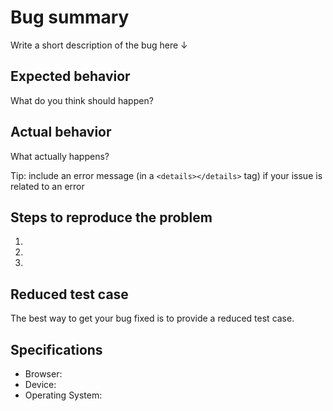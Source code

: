 <!--
Please limit issues to bug reports about existing tutorial content.

If you are looking for information about how to do something not covered in this tutorial, or if you are looking for general support about creating Shopify apps, please post in the Shopify APIs & SDKs section of our Community forums:

https://community.shopify.com/c/Shopify-APIs-SDKs/bd-p/shopify-apis-and-technology
-->

# Bug summary

Write a short description of the bug here ↓



## Expected behavior

What do you think should happen?



## Actual behavior

What actually happens?

Tip: include an error message (in a `<details></details>` tag) if your issue is related to an error



## Steps to reproduce the problem

1.
1.
1.

## Reduced test case

The best way to get your bug fixed is to provide a reduced test case.



## Specifications

- Browser:
- Device:
- Operating System:
